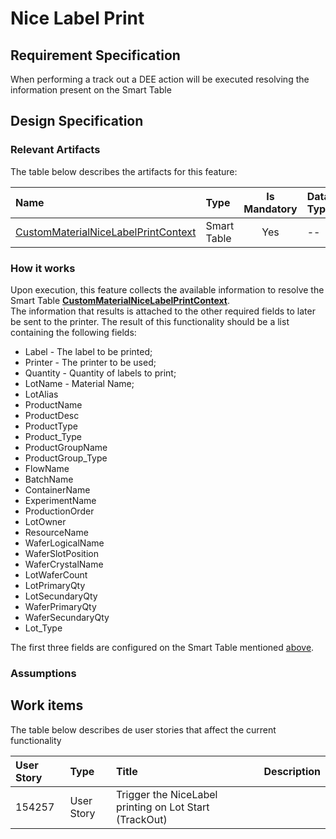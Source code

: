 # Nice Label Print

## Requirement Specification
When performing a track out a DEE action will be executed resolving the information present on the Smart Table

## Design Specification

### Relevant Artifacts
The table below describes the artifacts for this feature:

Name          | Type      | Is Mandatory | Data Type | Description 
:------------ | :-------- | :----------: | :-------- | :-----------
[CustomMaterialNiceLabelPrintContext](/cmf.custom.help/cmf.custom.help.techspec>cmf.custom.help.artifacts>cmf.custom.help.smarttables>CustomMaterialNiceLabelPrintContext) | Smart Table | Yes | -- |


### How it works
Upon execution, this feature collects the available information to resolve the Smart Table **[CustomMaterialNiceLabelPrintContext](/cmf.custom.help/cmf.custom.help.techspec>cmf.custom.help.artifacts>cmf.custom.help.smarttables>CustomMaterialNiceLabelPrintContext)**.  
The information that results is attached to the other required fields to later be sent to the printer.
The result of this functionality should be a list containing the following fields:
* Label - The label to be printed;
* Printer - The printer to be used;
* Quantity - Quantity of labels to print;
* LotName - Material Name;
* LotAlias
* ProductName
* ProductDesc
* ProductType
* Product_Type
* ProductGroupName
* ProductGroup_Type
* FlowName
* BatchName
* ContainerName
* ExperimentName
* ProductionOrder
* LotOwner                                        
* ResourceName
* WaferLogicalName
* WaferSlotPosition
* WaferCrystalName
* LotWaferCount
* LotPrimaryQty
* LotSecundaryQty
* WaferPrimaryQty
* WaferSecundaryQty
* Lot_Type

The first three fields are configured on the Smart Table mentioned [above](#relevant-artifacts).  


### Assumptions


## Work items

The table below describes de user stories that affect the current functionality

| User Story | Type       | Title                                                  | Description |
| :--------- | :--------- | :----------------------------------------------------- | :---------- |
| 154257     | User Story | Trigger the NiceLabel printing on Lot Start (TrackOut) |             |